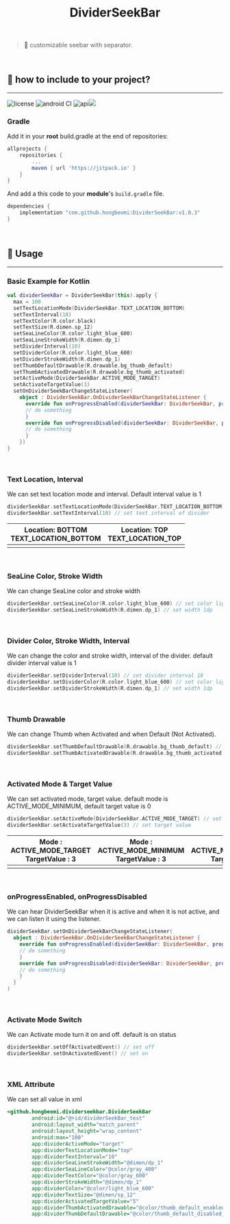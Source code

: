 <h1 align="center">DividerSeekBar</h1></br>

>  📐 customizable seebar with separator.



</br>

## 🚀 how to include to your project?

---

![license](https://img.shields.io/github/license/hongbeomi/DividerSeekBar?color=blue&logo=apache) ![android CI](https://img.shields.io/github/workflow/status/hongbeomi/DividerSeekBar/Android%20CI?label=Android%20CI&logo=github) ![api](https://img.shields.io/badge/API-21%2B-darkgreen.svg?style=flat&logo=android)[![](https://jitpack.io/v/hongbeomi/DividerSeekBar.svg)](https://jitpack.io/#hongbeomi/DividerSeekBar)

### Gradle

Add it in your **root** build.gradle at the end of repositories:

```groovy
allprojects {
    repositories {
        ...
        maven { url 'https://jitpack.io' }
    }
}
```

And add a this code to your **module**'s `build.gradle` file.

```groovy
dependencies {
    implementation "com.github.hongbeomi:DividerSeekBar:v1.0.3"
}
```

</br>

## 👀 Usage

---

### Basic Example for Kotlin

```kotlin
val dividerSeekBar = DividerSeekBar(this).apply {
  max = 100
  setTextLocationMode(DividerSeekBar.TEXT_LOCATION_BOTTOM)
  setTextInterval(10)
  setTextColor(R.color.black)
  setTextSize(R.dimen.sp_12)
  setSeaLineColor(R.color.light_blue_600)
  setSeaLineStrokeWidth(R.dimen.dp_1)
  setDividerInterval(10)
  setDividerColor(R.color.light_blue_600)
  setDividerStrokeWidth(R.dimen.dp_1)
  setThumbDefaultDrawable(R.drawable.bg_thumb_default)
  setThumbActivatedDrawable(R.drawable.bg_thumb_activated)
  setActiveMode(DividerSeekBar.ACTIVE_MODE_TARGET)
  setActivateTargetValue(3)
  setOnDividerSeekBarChangeStateListener(
    object : DividerSeekBar.OnDividerSeekBarChangeStateListener {
      override fun onProgressEnabled(dividerSeekBar: DividerSeekBar, progress: Int) {
      // do something
      }
      override fun onProgressDisabled(dividerSeekBar: DividerSeekBar, progress: Int) {
      // do something
      }
    })
}
```

</br>

### Text Location, Interval

We can set text location mode and interval. Default interval value is 1

```kotlin
dividerSeekBar.setTextLocationMode(DividerSeekBar.TEXT_LOCATION_BOTTOM) // set text location
dividerSeekBar.setTextInterval(10) // set text interval of divider 
```



| Location: BOTTOM<br/> TEXT_LOCATION_BOTTOM | Location: TOP<br/>TEXT_LOCATION_TOP |
| :----------------------------------------: | :---------------------------------: |
|                                            |                                     |

</br>

### SeaLine Color, Stroke Width

We can change SeaLine color and stroke width

```kotlin
dividerSeekBar.setSeaLineColor(R.color.light_blue_600) // set color light_blue_600 
dividerSeekBar.setSeaLineStrokeWidth(R.dimen.dp_1) // set width 1dp
```

</br>

### Divider Color, Stroke Width, Interval

We can change the color and stroke width, interval of the divider. default divider interval value is 1

```kotlin
dividerSeekBar.setDividerInterval(10) // set divider interval 10
dividerSeekBar.setDividerColor(R.color.light_blue_600) // set color light_blue_600
dividerSeekBar.setDividerStrokeWidth(R.dimen.dp_1) // set width 1dp
```

</br>

### Thumb Drawable

We can change Thumb when Activated and when Default (Not Activated).

```kotlin
dividerSeekBar.setThumbDefaultDrawable(R.drawable.bg_thumb_default) // set default thumb
dividerSeekBar.setThumbActivatedDrawable(R.drawable.bg_thumb_activated) // set activated thumb
```

</br>

### Activated Mode & Target Value

We can set activated mode, target value. default mode is ACTIVE_MODE_MINIMUM, default target value is 0

```kotlin
dividerSeekBar.setActiveMode(DividerSeekBar.ACTIVE_MODE_TARGET) // set target mode
dividerSeekBar.setActivateTargetValue(3) // set target value
```

| Mode : ACTIVE_MODE_TARGET<br>TargetValue : 3 | Mode : ACTIVE_MODE_MINIMUM<br/>TargetValue : 3 | Mode : ACTIVE_MODE_MAXIMUM<br/>TargetValue : 3 |
| :------------------------------------------: | :--------------------------------------------: | :--------------------------------------------: |
|                                              |                                                |                                                |

</br>

### onProgressEnabled, onProgressDisabled

We can hear DividerSeekBar when it is active and when it is not active, and we can listen it using the listener. 

```kotlin
dividerSeekBar.setOnDividerSeekBarChangeStateListener(
  object : DividerSeekBar.OnDividerSeekBarChangeStateListener {
    override fun onProgressEnabled(dividerSeekBar: DividerSeekBar, progress: Int) {
    // do something
    }
    override fun onProgressDisabled(dividerSeekBar: DividerSeekBar, progress: Int) {
    // do something
    }
  }
)
```

</br>

### Activate Mode Switch

We can Activate mode turn it on and off. default is on status

```kotlin
dividerSeekBar.setOffActivatedEvent() // set off
dividerSeekBar.setOnActivatedEvent() // set on
```

<br>

### XML Attribute

We can set all value in xml

```xml
<github.hongbeomi.dividerseekbar.DividerSeekBar
        android:id="@+id/dividerSeekBar_test"
        android:layout_width="match_parent"
        android:layout_height="wrap_content"
        android:max="100"
        app:dividerActiveMode="target"
        app:dividerTextLocationMode="top"
        app:dividerTextInterval="10"
        app:dividerSeaLineStrokeWidth="@dimen/dp_1"
        app:dividerSeaLineColor="@color/gray_400"
        app:dividerTextColor="@color/gray_600"
        app:dividerStrokeWidth="@dimen/dp_1"
        app:dividerColor="@color/light_blue_600"
        app:dividerTextSize="@dimen/sp_12"
        app:dividerActivatedTargetValue="5"
        app:dividerThumbActivatedDrawable="@color/thumb_default_enabled_color"
        app:dividerThumbDefaultDrawable="@color/thumb_default_disabled_color"></github.hongbeomi.dividerseekbar.DividerSeekBar>
```

